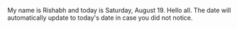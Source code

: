 My name is Rishabh and today is Saturday, August 19. Hello all. The date will automatically update to today's date in case you did not notice.
